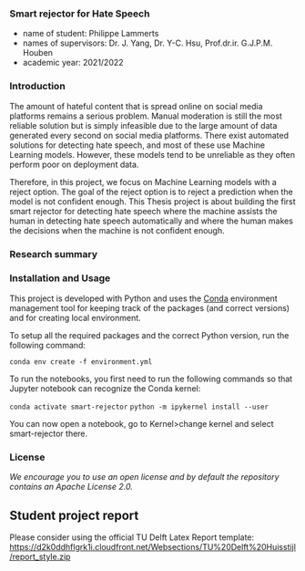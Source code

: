 ### Smart rejector for Hate Speech

- name of student: Philippe Lammerts
- names of supervisors: Dr. J. Yang, Dr. Y-C. Hsu, Prof.dr.ir. G.J.P.M. Houben
- academic year: 2021/2022

### Introduction

The amount of hateful content that is spread online on social media platforms remains a serious problem. Manual moderation is still the most reliable solution but is simply infeasible due to the large amount of data generated every second on social media platforms. There exist automated solutions for detecting hate speech, and most of these use Machine Learning models. However, these models tend to be unreliable as they often perform poor on deployment data.

Therefore, in this project, we focus on Machine Learning models with a reject option. The goal of the reject option is to reject a prediction when the model is not confident enough. This Thesis project is about building the first smart rejector for detecting hate speech where the machine assists the human in detecting hate speech automatically and where the human makes the decisions when the machine is not confident enough.

### Research summary

### Installation and Usage

This project is developed with Python and uses the [Conda](https://docs.conda.io/en/latest/) environment management tool for keeping track of the packages (and correct versions) and for creating local environment.

To setup all the required packages and the correct Python version, run the following command:

`conda env create -f environment.yml`

To run the notebooks, you first need to run the following commands so that Jupyter notebook can recognize the Conda kernel:

`conda activate smart-rejector`
`python -m ipykernel install --user`

You can now open a notebook, go to Kernel>change kernel and select smart-rejector there.

### License

_We encourage you to use an open license and by default the repository contains an Apache License 2.0._

## Student project report

Please consider using the official TU Delft Latex Report template:
https://d2k0ddhflgrk1i.cloudfront.net/Websections/TU%20Delft%20Huisstijl/report_style.zip
